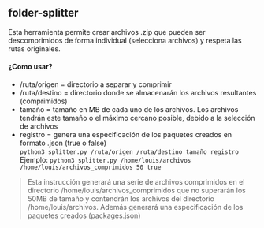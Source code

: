 ## folder-splitter  
Esta herramienta permite crear archivos .zip que pueden ser descomprimidos de forma individual (selecciona archivos) y respeta las rutas originales.  
#### ¿Como usar? 
- /ruta/origen = directorio a separar y comprimir
- /ruta/destino = directorio donde se almacenarán los archivos resultantes (comprimidos)
- tamaño = tamaño en MB de cada uno de los archivos. Los archivos tendrán este tamaño o el máximo cercano posible, debido a la selección de archivos  
- registro = genera una especificación de los paquetes creados en formato .json (true o false)  
`
python3 splitter.py /ruta/origen /ruta/destino tamaño registro
`  
Ejemplo:
`
python3 splitter.py /home/louis/archivos /home/louis/archivos_comprimidos 50 true
`  
> Esta instrucción generará una serie de archivos comprimidos en el directorio /home/louis/archivos_comprimidos que no superarán los 50MB de tamaño y contendrán los archivos del directorio /home/louis/archivos. Además generará una especificación de los paquetes creados (packages.json)